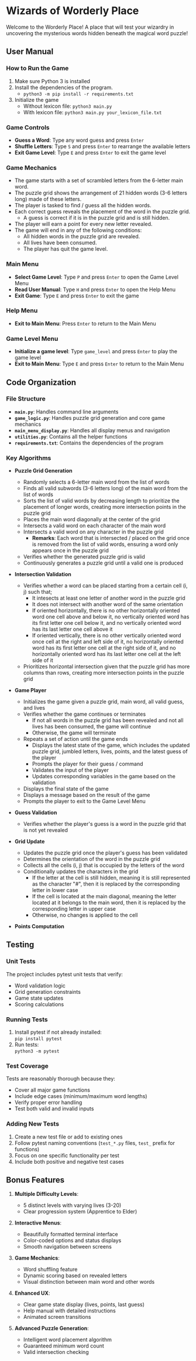 # Wizards of Worderly Place
Welcome to the Worderly Place! A place that will test your wizardry in uncovering the mysterious words hidden beneath the magical word puzzle!


## User Manual


### How to Run the Game
1. Make sure Python 3 is installed
2. Install the dependencies of the program.
    - `python3 -m pip install -r requirements.txt`
3. Initialize the game
    - Without lexicon file: `python3 main.py`
    - With lexicon file: `python3 main.py your_lexicon_file.txt`

### Game Controls
- **Guess a Word**: Type any word guess and press `Enter`
- **Shuffle Letters**: Type `S` and press `Enter` to rearrange the available letters
- **Exit Game Level**: Type `E` and press `Enter` to exit the game level

### Game Mechanics
- The game starts with a set of scrambled letters from the 6-letter main word.
- The puzzle grid shows the arrangement of 21 hidden words (3-6 letters long) made of these letters.
- The player is tasked to find / guess all the hidden words.
- Each correct guess reveals the placement of the word in the puzzle grid.
  - A guess is correct if it is in the puzzle grid and is still hidden.
- The player will earn a point for every new letter revealed.
- The game will end in any of the following conditions:
  - All hidden words in the puzzle grid are revealed.
  - All lives have been consumed.
  - The player has quit the game level.

### Main Menu
- **Select Game Level**: Type `P` and press `Enter` to open the Game Level Menu
- **Read User Manual**: Type `H` and press `Enter` to open the Help Menu
- **Exit Game**: Type `E` and press `Enter` to exit the game

### Help Menu
- **Exit to Main Menu**: Press `Enter` to return to the Main Menu

### Game Level Menu
- **Initialize a game level**: Type `game_level` and press `Enter` to play the game level
- **Exit to Main Menu**: Type `E` and press `Enter` to return to the Main Menu







## Code Organization

### File Structure
- **`main.py`**: Handles command line arguments
- **`game_logic.py`**: Handles puzzle grid generation and core game mechanics
- **`main_menu_display.py`**: Handles all display menus and navigation
- **`utilities.py`**: Contains all the helper functions
- **`requirements.txt`**: Contains the dependencies of the program

### Key Algorithms
- **Puzzle Grid Generation**
   - Randomly selects a 6-letter main word from the list of words
   - Finds all valid subwords (3-6 letters long) of the main word from the list of words
   - Sorts the list of valid words by decreasing length to prioritize the placement of longer words, creating more intersection points in the puzzle grid
   - Places the main word diagonally at the center of the grid
   - Intersects a valid word on each character of the main word
   - Intersects a valid word on any character in the puzzle grid
     - **Remarks**: Each word that is intersected / placed on the grid once is removed from the list of valid words, ensuring a word only appears once in the puzzle grid
   - Verifies whether the generated puzzle grid is valid
   - Continuously generates a puzzle grid until a valid one is produced

- **Intersection Validation**
  - Verifies whether a word can be placed starting from a certain cell (i, j) such that;
    - It intesects at least one letter of another word in the puzzle grid
    - It does not intersect with another word of the same orientation
    - If oriented horizontally, there is no other horizontally oriented word one cell above and below it, no vertically oriented word has its first letter one cell below it, and no vertically oriented word has its last letter one cell above it
    - If oriented vertically, there is no other vertically oriented word once cell at the right and left side of it, no horizontally oriented word has its first letter one cell at the right side of it, and no horizontally oriented word has its last letter one cell at the left side of it
  - Prioritizes horizontal intersection given that the puzzle grid has more columns than rows, creating more intersection points in the puzzle grid

- **Game Player**
  - Initializes the game given a puzzle grid, main word, all valid guess, and lives
  - Verifies whether the game continues or terminates
    - If not all words in the puzzle grid has been revealed and not all lives has been consumed, the game will continue
    - Otherwise, the game will terminate
  - Repeats a set of action until the game ends
    - Displays the latest state of the game, which includes the updated puzzle grid, jumbled letters, lives, points, and the latest guess of the player
    - Prompts the player for their guess / command
    - Validates the input of the player
    - Updates corresponding variables in the game based on the validation
  -  Displays the final state of the game
  -  Displays a message based on the result of the game
  -  Prompts the player to exit to the Game Level Menu

- **Guess Validation**
  - Verifies whether the player's guess is a word in the puzzle grid that is not yet revealed

- **Grid Update**
  - Updates the puzzle grid once the player's guess has been validated
  - Determines the orientation of the word in the puzzle grid
  - Collects all the cells (i, j) that is occupied by the letters of the word
  - Conditionally updates the characters in the grid
    - If the letter at the cell is still hidden, meaning it is still represented as the character "#", then it is replaced by the corresponding letter in lower case
    - If the cell is located at the main diagonal, meaning the letter located at it belongs to the main word, then it is replaced by the corresponding letter in upper case
    - Otherwise, no changes is applied to the cell

  
- **Points Computation**








## Testing

### Unit Tests
The project includes pytest unit tests that verify:
- Word validation logic
- Grid generation constraints
- Game state updates
- Scoring calculations

### Running Tests
1. Install pytest if not already installed:  
   `pip install pytest`
2. Run tests:  
   `python3 -m pytest`

### Test Coverage
Tests are reasonably thorough because they:
- Cover all major game functions
- Include edge cases (minimum/maximum word lengths)
- Verify proper error handling
- Test both valid and invalid inputs

### Adding New Tests
1. Create a new test file or add to existing ones
2. Follow pytest naming conventions (`test_*.py` files, `test_` prefix for functions)
3. Focus on one specific functionality per test
4. Include both positive and negative test cases









## Bonus Features

1. **Multiple Difficulty Levels**:
   - 5 distinct levels with varying lives (3-20)
   - Clear progression system (Apprentice to Elder)

2. **Interactive Menus**:
   - Beautifully formatted terminal interface
   - Color-coded options and status displays
   - Smooth navigation between screens

3. **Game Mechanics**:
   - Word shuffling feature
   - Dynamic scoring based on revealed letters
   - Visual distinction between main word and other words

4. **Enhanced UX**:
   - Clear game state display (lives, points, last guess)
   - Help manual with detailed instructions
   - Animated screen transitions

5. **Advanced Puzzle Generation**:
   - Intelligent word placement algorithm
   - Guaranteed minimum word count
   - Valid intersection checking

